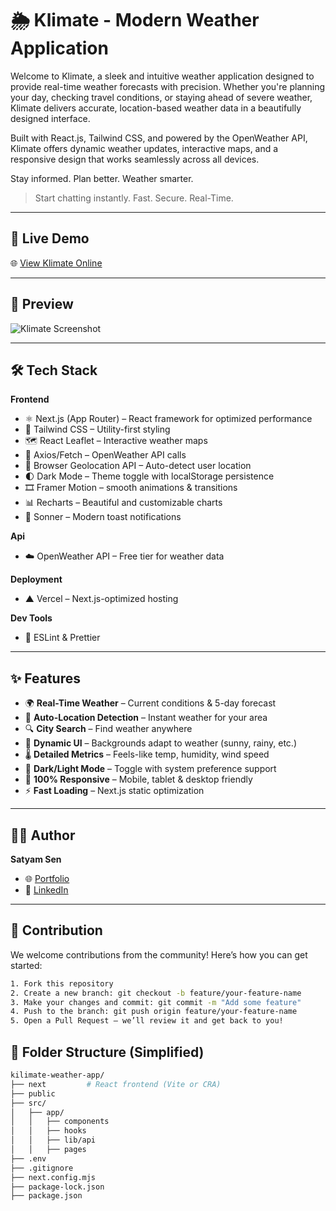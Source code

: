 # 🌦️ Klimate - Modern Weather Application

Welcome to Klimate, a sleek and intuitive weather application designed to provide real-time weather forecasts with precision. Whether you're planning your day, checking travel conditions, or staying ahead of severe weather, Klimate delivers accurate, location-based weather data in a beautifully designed interface.

Built with React.js, Tailwind CSS, and powered by the OpenWeather API, Klimate offers dynamic weather updates, interactive maps, and a responsive design that works seamlessly across all devices.

Stay informed. Plan better. Weather smarter.

> Start chatting instantly. Fast. Secure. Real-Time.

---

## 🚀 Live Demo

🌐 [View Klimate Online](https://klimate-weather-app-eight.vercel.app)

---

## 📸 Preview

![Klimate Screenshot](https://res.cloudinary.com/dw0kaofhj/image/upload/v1752211814/Screenshot_2025-07-11_105818_uyt8vx.png)

---

## 🛠️ Tech Stack

**Frontend**  
- ⚛️ Next.js (App Router) – React framework for optimized performance
- 💨 Tailwind CSS – Utility-first styling
- 🗺️ React Leaflet – Interactive weather maps
- 🔄 Axios/Fetch – OpenWeather API calls
- 📍 Browser Geolocation API – Auto-detect user location
- 🌓 Dark Mode – Theme toggle with localStorage persistence
- 🎞️ Framer Motion – smooth animations & transitions  
- 📊 Recharts – Beautiful and customizable charts
- 🔔 Sonner – Modern toast notifications

**Api**  
- ☁️ OpenWeather API – Free tier for weather data

**Deployment**  
- ▲ Vercel – Next.js-optimized hosting

**Dev Tools**  
- 🧪 ESLint & Prettier  

---

## ✨ Features

- 🌍 **Real-Time Weather** – Current conditions & 5-day forecast
- 📍 **Auto-Location Detection** – Instant weather for your area
- 🔍 **City Search** – Find weather anywhere
- 🎨 **Dynamic UI** – Backgrounds adapt to weather (sunny, rainy, etc.)
- 🌡️ **Detailed Metrics** – Feels-like temp, humidity, wind speed
- 🌙 **Dark/Light Mode** – Toggle with system preference support
- 📱 **100% Responsive** – Mobile, tablet & desktop friendly
- ⚡ **Fast Loading** – Next.js static optimization

---

## 🧑‍💻 Author

**Satyam Sen**

- 🌐 [Portfolio](https://satyamsen.dev) 
- 💼 [LinkedIn](www.linkedin.com/in/satyam-sen-web-dev)

---

## 🤝 Contribution

We welcome contributions from the community! Here’s how you can get started:

```bash
1. Fork this repository  
2. Create a new branch: git checkout -b feature/your-feature-name  
3. Make your changes and commit: git commit -m "Add some feature"  
4. Push to the branch: git push origin feature/your-feature-name  
5. Open a Pull Request — we’ll review it and get back to you!
```

## 📁 Folder Structure (Simplified)

```bash
kilimate-weather-app/
├── next         # React frontend (Vite or CRA)
├── public
├── src/
│   ├── app/
│   │   ├── components
│   │   ├── hooks
│   │   ├── lib/api
│   │   ├── pages
├── .env
├── .gitignore
├── next.config.mjs
├── package-lock.json
├── package.json
